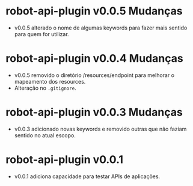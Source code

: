 # robot-api-plugin v0.0.5 Mudanças

- v0.0.5 alterado o nome de algumas keywords para fazer mais sentido para quem for utilizar.

# robot-api-plugin v0.0.4 Mudanças

- v0.0.5 removido o diretório /resources/endpoint para melhorar o mapeamento dos resources.
- Alteração no `.gitignore`.

# robot-api-plugin v0.0.3 Mudanças

- v0.0.3 adicionado novas keywords e removido outras que não faziam sentido no atual escopo.

# robot-api-plugin v0.0.1

- v0.0.1 adiciona capacidade para testar APIs de aplicações.
